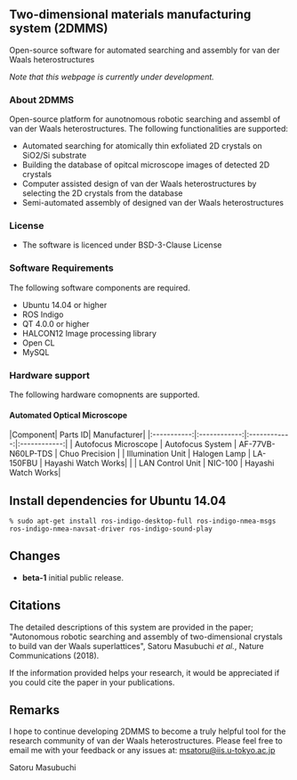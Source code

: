 ## Two-dimensional materials manufacturing system (2DMMS)
Open-source software for automated searching and assembly for van der Waals heterostructures

*Note that this webpage is currently under development.*

### About 2DMMS
Open-source platform for aunotnomous robotic searching and assembl of van der Waals heterostructures. The following functionalities are supported:

* Automated searching for atomically thin exfoliated 2D crystals on SiO2/Si substrate
* Building the database of opitcal microscope images of detected 2D crystals
* Computer assisted design of van der Waals heterostructures by selecting the 2D crystals from the database
* Semi-automated assembly of designed van der Waals heterostructures

### License
* The software is licenced under BSD-3-Clause License

### Software Requirements
The following software components are required.
* Ubuntu 14.04 or higher
* ROS Indigo
* QT 4.0.0 or higher
* HALCON12 Image processing library
* Open CL
* MySQL

### Hardware support
The following hardware comopnents are supported.

#### Automated Optical Microscope
|Component| Parts ID| Manufacturer|
|:-----------:|:------------:|:------------:|:------------:|
| Autofocus Microscope | Autofocus System | AF-77VB-N60LP-TDS | Chuo Precision |
| Illumination Unit    | Halogen Lamp     | LA-150FBU | Hayashi Watch Works|
|                      | LAN Control Unit | NIC-100   | Hayashi Watch Works|

## Install dependencies for Ubuntu 14.04
`% sudo apt-get install ros-indigo-desktop-full ros-indigo-nmea-msgs ros-indigo-nmea-navsat-driver ros-indigo-sound-play`

## Changes
* **beta-1** initial public release.

## Citations
The detailed descriptions of this system are provided in the paper; "Autonomous robotic searching and assembly of two-dimensional crystals to build van der Waals superlattices", Satoru Masubuchi *et al.*, Nature Communications (2018). 

If the information provided helps your research, it would be appreciated if you could cite the paper in your publications. 

## Remarks
I hope to continue developing 2DMMS to become a truly helpful tool for the research community of van der Waals heterostructures. Please feel free to email me with your feedback or any issues at: msatoru@iis.u-tokyo.ac.jp

Satoru Masubuchi
